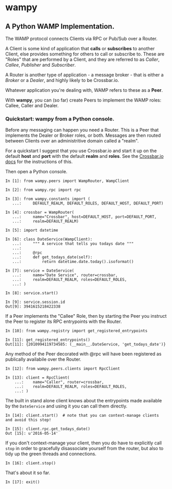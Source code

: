 # wampy

## A Python WAMP Implementation.

The WAMP protocol connects Clients via RPC or Pub/Sub over a Router.

A Client is some kind of application that __calls__ or __subscribes__ to another Client, else provides something for others to call or subscribe to. These are "Roles" that are performed by a Client, and they are referred to as *Caller*, *Callee*, *Publisher* and *Subscriber*. 

A Router is another type of application - a message broker - that is either a *Broker* or a *Dealer*, and highly likely to be Crossbar.io.

Whatever application you're dealing with, WAMP refers to these as a __Peer__.

With __wampy__, you can (so far) create Peers to implement the WAMP roles: Callee, Caller and Dealer.

### Quickstart: wampy from a Python console.

Before any messaging can happen you need a Router. This is a Peer that implements the Dealer or Broker roles, or both. Messages are then routed between Clients over an administritive domain called a "realm".

For a quickstart I suggest that you use Crossbar.io and start it up on the default __host__ and __port__ with the default __realm__ and __roles__. See the [Crossbar.io docs](http://crossbar.io/docs/Quick-Start/) for the instructions of this.

Then open a Python console.

	In [1]: from wampy.peers import WampRouter, WampClient

	In [2]: from wampy.rpc import rpc

	In [3]: from wampy.constants import (
	   ...: 	DEFAULT_REALM, DEFAULT_ROLES, DEFAULT_HOST, DEFAULT_PORT)

	In [4]: crossbar = WampRouter(
	   ...: 	name="Crossbar", host=DEFAULT_HOST, port=DEFAULT_PORT,
	   ...: 	realm=DEFAULT_REALM)

	In [5]: import datetime

	In [6]: class DateService(WampClient):
	   ...: 	""" A service that tells you todays date """
	   ...: 	
	   ...: 	@rpc
	   ...: 	def get_todays_date(self):
	   ...: 	    return datetime.date.today().isoformat()

	In [7]: service = DateService(
	   ...:		name="Date Service", router=crossbar,
	   ...: 	realm=DEFAULT_REALM, roles=DEFAULT_ROLES,
	   ...: )

	In [8]: service.start()

	In [9]: service.session.id
	Out[9]: 3941615218422338

If a Peer implements the "Callee" Role, then by starting the Peer you instruct the Peer to register its RPC entrypoints with the Router.

	In [10]: from wampy.registry import get_registered_entrypoints

	In [11]: get_registered_entrypoints()
	Out[11]: {2010994119734585: (__main__.DateService, 'get_todays_date')}

Any method of the Peer decorated with @rpc will have been registered as publically availabile over the Router.

	In [12]: from wampy.peers.clients import RpcClient

	In [13]: client = RpcClient(
	    ...: 	name="Caller", router=crossbar,
	    ...: 	realm=DEFAULT_REALM, roles=DEFAULT_ROLES,
	    ...: )

The built in stand alone client knows about the entrypoints made available by the ``DateService`` and using it you can call them directly.

	In [14]: client.start()  # note that you can context-manage clients and avoid this step!

	In [15]: client.rpc.get_todays_date()
	Out [15]: u'2016-05-14'

If you don't context-manage your client, then you do have to explicitly call ``stop`` in order to gracefully disassociate yourself from the router, but also to tidy up the green threads and connections.

	In [16]: client.stop()

That's about it so far.

	In [17]: exit()
